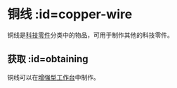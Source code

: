 # 铜线 :id=copper-wire

铜线是[科技零件](/Technical-Components)分类中的物品，可用于制作其他的科技零件。

## 获取 :id=obtaining

铜线可以在[增强型工作台](/Enhanced-Crafting-Table)中制作。
